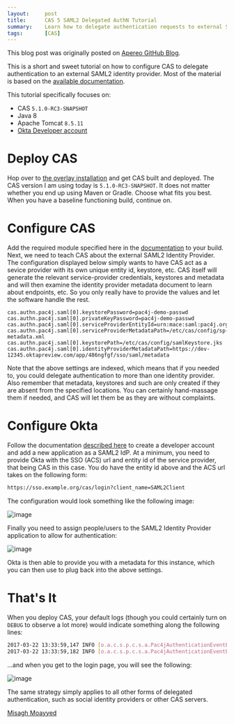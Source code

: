 ```yaml
---
layout:     post
title:      CAS 5 SAML2 Delegated AuthN Tutorial
summary:    Learn how to delegate authentication requests to external SAML2 identity providers.
tags:       [CAS]
---
```


<div class="alert alert-success"><i class="far fa-lightbulb"></i> This blog post was originally posted on <a href="https://github.com/apereo/apereo.github.io">Apereo GitHub Blog</a>.</div>

This is a short and sweet tutorial on how to configure CAS to delegate authentication to an external SAML2 identity provider.
Most of the material is based on the [available documentation](https://apereo.github.io/cas/development/integration/Delegate-Authentication.html).

This tutorial specifically focuses on:

- CAS `5.1.0-RC3-SNAPSHOT`
- Java 8
- Apache Tomcat `8.5.11`
- [Okta Developer account](http://developer.okta.com/standards/SAML/setting_up_a_saml_application_in_okta)

# Deploy CAS

Hop over to [the overlay installation](https://apereo.github.io/cas/development/installation/Maven-Overlay-Installation.html) and get CAS built and deployed. The CAS version I am using today is `5.1.0-RC3-SNAPSHOT`. It does not matter whether you end up using Maven or Gradle. Choose what fits you best. When you have a baseline functioning build, continue on.

# Configure CAS

Add the required module specified here in the [documentation](https://apereo.github.io/cas/development/integration/Delegate-Authentication.html) to your build. Next, we need to teach CAS about the external SAML2 Identity Provider. The configuration displayed below simply wants to have CAS act as a sevice provider with its own unique entity id, keystore, etc. CAS itself will generate the relevant service-provider credentials, keystores and metadata and will then examine the identity provider metadata document to learn about endpoints, etc. So you only really have to provide the values and let the software handle the rest.

```properties
cas.authn.pac4j.saml[0].keystorePassword=pac4j-demo-passwd
cas.authn.pac4j.saml[0].privateKeyPassword=pac4j-demo-passwd
cas.authn.pac4j.saml[0].serviceProviderEntityId=urn:mace:saml:pac4j.org
cas.authn.pac4j.saml[0].serviceProviderMetadataPath=/etc/cas/config/sp-metadata.xml
cas.authn.pac4j.saml[0].keystorePath=/etc/cas/config/samlKeystore.jks
cas.authn.pac4j.saml[0].identityProviderMetadataPath=https://dev-12345.oktapreview.com/app/486ngfgf/sso/saml/metadata
```

Note that the above settings are indexed, which means that if you needed to, you could delegate authentication to more than one identity provider. Also remember that metadata, keystores and such are only created if they are absent from the specified locations. You can certainly hand-massage them if needed, and CAS will let them be as they are without complaints.

# Configure Okta

Follow the documentation [described here](http://developer.okta.com/standards/SAML/setting_up_a_saml_application_in_okta)
to create a developer account and add a new application as a SAML2 IdP. At a minimum, you need to provide Okta with the SSO (ACS) url and entity id of the service provider, that being CAS in this case. You do have the entity id above and the ACS url takes on the following form:

```bash
https://sso.example.org/cas/login?client_name=SAML2Client
```

The configuration would look something like the following image:

![image](https://cloud.githubusercontent.com/assets/1205228/24192129/9d0f828c-0f0b-11e7-8cec-698be1b31cee.png)

Finally you need to assign people/users to the SAML2 Identity Provider application to allow for authentication:

![image](https://cloud.githubusercontent.com/assets/1205228/24192186/c09b0ad2-0f0b-11e7-9e6a-12752de7c125.png)

Okta is then able to provide you with a metadata for this instance, which you can then use to plug back into the above settings.

# That's It

When you deploy CAS, your default logs (though you could certainly turn on `DEBUG` to observe a lot more) would indicate something along the following lines:

```bash
2017-03-22 13:33:59,147 INFO [o.a.c.s.p.c.s.a.Pac4jAuthenticationEventExecutionPlanConfiguration] - <Located and prepared [1] delegated authentication clients>
2017-03-22 13:33:59,182 INFO [o.a.c.s.p.c.s.a.Pac4jAuthenticationEventExecutionPlanConfiguration] - <Registering delegated authentication clients...>
```

...and when you get to the login page, you will see the following:

![image](https://cloud.githubusercontent.com/assets/1205228/24192477/c4bb918a-0f0c-11e7-94b9-ac2187588b9c.png)

The same strategy simply applies to all other forms of delegated authentication, such as social identity providers or other CAS servers.

[Misagh Moayyed](https://fawnoos.com)
